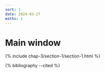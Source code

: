 ```yaml
---
sort: 1
date: 2024-03-27
maths: 1
---
```


# Main window

{% include chap-3/section-1/section-1.html %}

{% bibliography --cited %}
